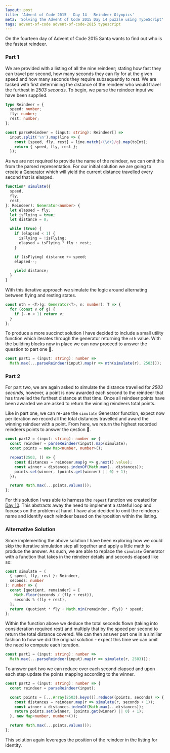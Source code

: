 ```yaml
---
layout: post
title: 'Advent of Code 2015 - Day 14 - Reindeer Olympics'
meta: 'Solving the Advent of Code 2015 Day 14 puzzle using TypeScript'
tags: advent-of-code advent-of-code-2015 typescript
---
```


On the fourteen day of Advent of Code 2015 Santa wants to find out who is the fastest reindeer.

<!--more-->

### Part 1

We are provided with a listing of all the nine reindeer; stating how fast they can travel per second, how many seconds they can fly for at the given speed and how many seconds they require subsequently to rest.
We are tasked with first determining the distance of the reindeer who would travel the furthest in _2503 seconds_.
To begin, we parse the reindeer input we have been supplied.

```typescript
type Reindeer = {
  speed: number;
  fly: number;
  rest: number;
};

const parseReindeer = (input: string): Reindeer[] =>
  input.split('\n').map(line => {
    const [speed, fly, rest] = line.match(/(\d+)/g).map(toInt);
    return { speed, fly, rest };
  });
```

As we are not required to provide the name of the reindeer, we can omit this from the parsed representation.
For our initial solution we are going to create a [Generator](https://developer.mozilla.org/en-US/docs/Web/JavaScript/Reference/Global_Objects/Generator) which will yield the current distance travelled every second that is elasped.

```typescript
function* simulate({
  speed,
  fly,
  rest,
}: Reindeer): Generator<number> {
  let elapsed = fly;
  let isFlying = true;
  let distance = 0;

  while (true) {
    if (elapsed < 1) {
      isFlying = !isFlying;
      elapsed = isFlying ? fly : rest;
    }

    if (isFlying) distance += speed;
    elapsed--;

    yield distance;
  }
}
```

With this iterative approach we simulate the logic around alternating between flying and resting states.

```typescript
const nth = <T>(g: Generator<T>, n: number): T => {
  for (const v of g) {
    if (--n < 1) return v;
  }
};
```

To produce a more succinct solution I have decided to include a small utility function which iterates through the generator returning the `nth` value.
With the building blocks now in place we can now proceed to answer the question to part one 🌟.

```typescript
const part1 = (input: string): number =>
  Math.max(...parseReindeer(input).map(r => nth(simulate(r), 2503)));
```

### Part 2

For part two, we are again asked to simulate the distance travelled for _2503 seconds_, however, a point is now awarded each second to the reindeer that has travelled the furthest distance at that time.
Once all reindeer points have been awarded we are asked to return the winning reindeers total points.

Like in part one, we can re-use the `simulate` Generator function, expect now per iteration we record all the total distances travelled and award the winning reindeer with a point.
From here, we return the highest recorded reindeers points to answer the qestion 🌟.

```typescript
const part2 = (input: string): number => {
  const reindeer = parseReindeer(input).map(simulate);
  const points = new Map<number, number>();

  repeat(2503, () => {
    const distances = reindeer.map(g => g.next().value);
    const winner = distances.indexOf(Math.max(...distances));
    points.set(winner, (points.get(winner) || 0) + 1);
  });

  return Math.max(...points.values());
};
```

For this solution I was able to harness the `repeat` function we created for [Day 10](https://eddmann.com/posts/advent-of-code-2015-day-10-elves-look-elves-say/).
This abstracts away the need to implement a stateful loop and focuses on the problem at hand.
I have also decided to omit the reindeers name and identify each reindeer based on theirposition within the listing.

### Alternative Solution

Since implementing the above solution I have been exploring how we could skip the iterative simulation step all together and apply a little math to produce the answer.
As such, we are able to replace the `simulate` Generator with a function that takes in the reindeer details and seconds elapsed like so:

```typescript
const simulate = (
  { speed, fly, rest }: Reindeer,
  seconds: number
): number => {
  const [quotient, remainder] = [
    Math.floor(seconds / (fly + rest)),
    seconds % (fly + rest),
  ];
  return (quotient * fly + Math.min(remainder, fly)) * speed;
};
```

Within the function above we deduce the total seconds flown (taking into consideration required rest) and multiply that by the speed per second to return the total distance covered.
We can then answer part one in a similiar fashion to how we did the original solution - expect this time we can omit the need to compute each iteration.

```typescript
const part1 = (input: string): number =>
  Math.max(...parseReindeer(input).map(r => simulate(r, 2503)));
```

To answer part two we can reduce over each second elapsed and upon each step update the points mapping according to the winner.

```typescript
const part2 = (input: string): number => {
  const reindeer = parseReindeer(input);

  const points = [...Array(2503).keys()].reduce((points, seconds) => {
    const distances = reindeer.map(r => simulate(r, seconds + 1));
    const winner = distances.indexOf(Math.max(...distances));
    return points.set(winner, (points.get(winner) || 0) + 1);
  }, new Map<number, number>());

  return Math.max(...points.values());
};
```

This solution again leverages the position of the reindeer in the listing for identity.
